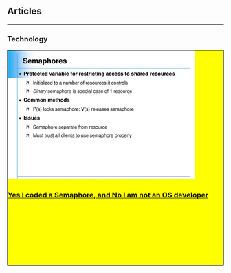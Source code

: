 ## Articles

---

### Technology

<div style="background-color: #ffff00; border-width:1px; border-style: solid; border-color: #000000; height: 500px">
<a href="https://medium.com/free-code-camp/yes-i-coded-a-semaphore-and-no-i-am-not-an-os-developer-c721650e1887" target="_blank">
  <div>
  <img src="images/semaphore.jpeg?raw=true"/ height="300">
  </div>
  <div>
  <h3>Yes I coded a Semaphore, and No I am not an OS developer</h3>
  </div>
</a>
</div>

